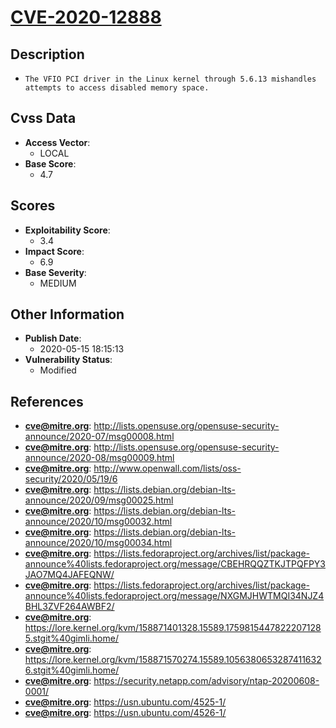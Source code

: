 
# [CVE-2020-12888](https://cve.mitre.org/cgi-bin/cvename.cgi?name=CVE-2020-12888)

## Description

- `The VFIO PCI driver in the Linux kernel through 5.6.13 mishandles attempts to access disabled memory space.`

## Cvss Data

- **Access Vector**:
  - LOCAL
- **Base Score**:
  - 4.7

## Scores

- **Exploitability Score**:
  - 3.4
- **Impact Score**:
  - 6.9
- **Base Severity**:
  - MEDIUM

## Other Information

- **Publish Date**:
  - 2020-05-15 18:15:13
- **Vulnerability Status**:
  - Modified

## References

- **cve@mitre.org**: http://lists.opensuse.org/opensuse-security-announce/2020-07/msg00008.html
- **cve@mitre.org**: http://lists.opensuse.org/opensuse-security-announce/2020-08/msg00009.html
- **cve@mitre.org**: http://www.openwall.com/lists/oss-security/2020/05/19/6
- **cve@mitre.org**: https://lists.debian.org/debian-lts-announce/2020/09/msg00025.html
- **cve@mitre.org**: https://lists.debian.org/debian-lts-announce/2020/10/msg00032.html
- **cve@mitre.org**: https://lists.debian.org/debian-lts-announce/2020/10/msg00034.html
- **cve@mitre.org**: https://lists.fedoraproject.org/archives/list/package-announce%40lists.fedoraproject.org/message/CBEHRQQZTKJTPQFPY3JAO7MQ4JAFEQNW/
- **cve@mitre.org**: https://lists.fedoraproject.org/archives/list/package-announce%40lists.fedoraproject.org/message/NXGMJHWTMQI34NJZ4BHL3ZVF264AWBF2/
- **cve@mitre.org**: https://lore.kernel.org/kvm/158871401328.15589.17598154478222071285.stgit%40gimli.home/
- **cve@mitre.org**: https://lore.kernel.org/kvm/158871570274.15589.10563806532874116326.stgit%40gimli.home/
- **cve@mitre.org**: https://security.netapp.com/advisory/ntap-20200608-0001/
- **cve@mitre.org**: https://usn.ubuntu.com/4525-1/
- **cve@mitre.org**: https://usn.ubuntu.com/4526-1/

